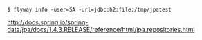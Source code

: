 
```
$ flyway info -user=SA -url=jdbc:h2:file:/tmp/jpatest
```

http://docs.spring.io/spring-data/jpa/docs/1.4.3.RELEASE/reference/html/jpa.repositories.html
